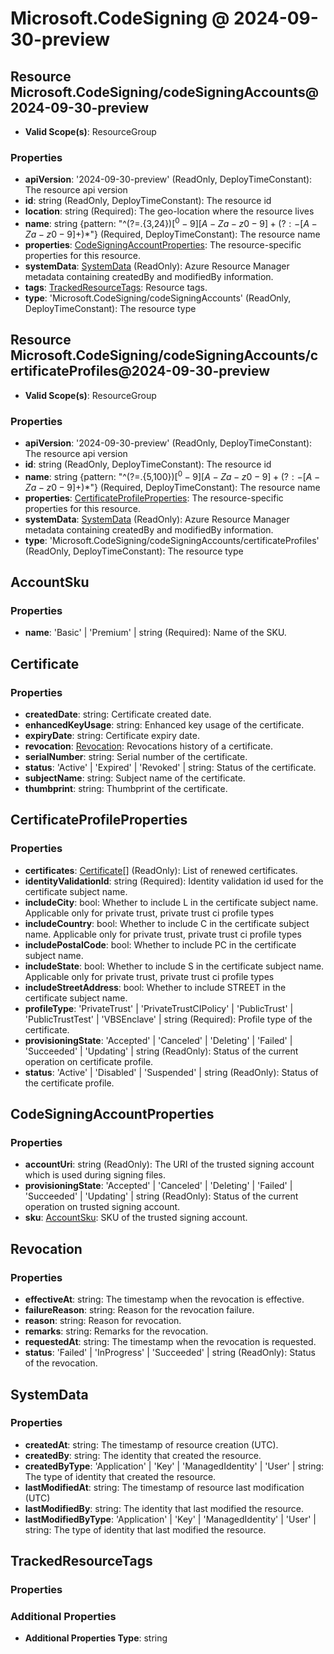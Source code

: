 # Microsoft.CodeSigning @ 2024-09-30-preview

## Resource Microsoft.CodeSigning/codeSigningAccounts@2024-09-30-preview
* **Valid Scope(s)**: ResourceGroup
### Properties
* **apiVersion**: '2024-09-30-preview' (ReadOnly, DeployTimeConstant): The resource api version
* **id**: string (ReadOnly, DeployTimeConstant): The resource id
* **location**: string (Required): The geo-location where the resource lives
* **name**: string {pattern: "^(?=.{3,24}$)[^0-9][A-Za-z0-9]+(?:-[A-Za-z0-9]+)*$"} (Required, DeployTimeConstant): The resource name
* **properties**: [CodeSigningAccountProperties](#codesigningaccountproperties): The resource-specific properties for this resource.
* **systemData**: [SystemData](#systemdata) (ReadOnly): Azure Resource Manager metadata containing createdBy and modifiedBy information.
* **tags**: [TrackedResourceTags](#trackedresourcetags): Resource tags.
* **type**: 'Microsoft.CodeSigning/codeSigningAccounts' (ReadOnly, DeployTimeConstant): The resource type

## Resource Microsoft.CodeSigning/codeSigningAccounts/certificateProfiles@2024-09-30-preview
* **Valid Scope(s)**: ResourceGroup
### Properties
* **apiVersion**: '2024-09-30-preview' (ReadOnly, DeployTimeConstant): The resource api version
* **id**: string (ReadOnly, DeployTimeConstant): The resource id
* **name**: string {pattern: "^(?=.{5,100}$)[^0-9][A-Za-z0-9]+(?:-[A-Za-z0-9]+)*$"} (Required, DeployTimeConstant): The resource name
* **properties**: [CertificateProfileProperties](#certificateprofileproperties): The resource-specific properties for this resource.
* **systemData**: [SystemData](#systemdata) (ReadOnly): Azure Resource Manager metadata containing createdBy and modifiedBy information.
* **type**: 'Microsoft.CodeSigning/codeSigningAccounts/certificateProfiles' (ReadOnly, DeployTimeConstant): The resource type

## AccountSku
### Properties
* **name**: 'Basic' | 'Premium' | string (Required): Name of the SKU.

## Certificate
### Properties
* **createdDate**: string: Certificate created date.
* **enhancedKeyUsage**: string: Enhanced key usage of the certificate.
* **expiryDate**: string: Certificate expiry date.
* **revocation**: [Revocation](#revocation): Revocations history of a certificate.
* **serialNumber**: string: Serial number of the certificate.
* **status**: 'Active' | 'Expired' | 'Revoked' | string: Status of the certificate.
* **subjectName**: string: Subject name of the certificate.
* **thumbprint**: string: Thumbprint of the certificate.

## CertificateProfileProperties
### Properties
* **certificates**: [Certificate](#certificate)[] (ReadOnly): List of renewed certificates.
* **identityValidationId**: string (Required): Identity validation id used for the certificate subject name.
* **includeCity**: bool: Whether to include L in the certificate subject name. Applicable only for private trust, private trust ci profile types
* **includeCountry**: bool: Whether to include C in the certificate subject name. Applicable only for private trust, private trust ci profile types
* **includePostalCode**: bool: Whether to include PC in the certificate subject name.
* **includeState**: bool: Whether to include S in the certificate subject name. Applicable only for private trust, private trust ci profile types
* **includeStreetAddress**: bool: Whether to include STREET in the certificate subject name.
* **profileType**: 'PrivateTrust' | 'PrivateTrustCIPolicy' | 'PublicTrust' | 'PublicTrustTest' | 'VBSEnclave' | string (Required): Profile type of the certificate.
* **provisioningState**: 'Accepted' | 'Canceled' | 'Deleting' | 'Failed' | 'Succeeded' | 'Updating' | string (ReadOnly): Status of the current operation on certificate profile.
* **status**: 'Active' | 'Disabled' | 'Suspended' | string (ReadOnly): Status of the certificate profile.

## CodeSigningAccountProperties
### Properties
* **accountUri**: string (ReadOnly): The URI of the trusted signing account which is used during signing files.
* **provisioningState**: 'Accepted' | 'Canceled' | 'Deleting' | 'Failed' | 'Succeeded' | 'Updating' | string (ReadOnly): Status of the current operation on trusted signing account.
* **sku**: [AccountSku](#accountsku): SKU of the trusted signing account.

## Revocation
### Properties
* **effectiveAt**: string: The timestamp when the revocation is effective.
* **failureReason**: string: Reason for the revocation failure.
* **reason**: string: Reason for revocation.
* **remarks**: string: Remarks for the revocation.
* **requestedAt**: string: The timestamp when the revocation is requested.
* **status**: 'Failed' | 'InProgress' | 'Succeeded' | string (ReadOnly): Status of the revocation.

## SystemData
### Properties
* **createdAt**: string: The timestamp of resource creation (UTC).
* **createdBy**: string: The identity that created the resource.
* **createdByType**: 'Application' | 'Key' | 'ManagedIdentity' | 'User' | string: The type of identity that created the resource.
* **lastModifiedAt**: string: The timestamp of resource last modification (UTC)
* **lastModifiedBy**: string: The identity that last modified the resource.
* **lastModifiedByType**: 'Application' | 'Key' | 'ManagedIdentity' | 'User' | string: The type of identity that last modified the resource.

## TrackedResourceTags
### Properties
### Additional Properties
* **Additional Properties Type**: string

